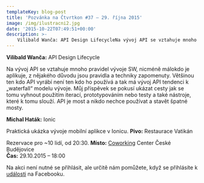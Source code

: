 ```yaml
---
templateKey: blog-post
title: 'Pozvánka na Čtvrtkon #37 – 29. října 2015'
image: /img/ilustracni2.jpg
date: '2015-10-22T07:49:51+00:00'
description: >-
    Vilibald Wanča: API Design LifecycleNa vývoj API se vztahuje mnoho pravidel vývoje SW, nicméně málokdo je aplikuje, z nějakého důvodu jsou pravidla a techniky zapomenuty. Většinou ten kdo...
---
```

**Vilibald Wanča:** API Design Lifecycle

Na vývoj API se vztahuje mnoho pravidel vývoje SW, nicméně málokdo je aplikuje, z nějakého důvodu jsou pravidla a techniky zapomenuty. Většinou ten kdo API vyrábí není ten kdo ho používá a tak má vývoj API tendenci k „waterfall“ modelu vývoje. Můj příspěvek se pokusí ukázat cesty jak se tomu vyhnout použitím iterací, prototypováním nebo testy a také nástroje, které k tomu slouží. API je most a nikdo nechce používat a stavět špatné mosty.

**Michal Haták:** Ionic

Praktická ukázka vývoje mobilní aplikce v Ionicu.  **Pivo:** Restaurace Vatikán

Rezervace pro ~10 lidí, od 20:30. **Místo:** [Coworking](http://www.coworkingcb.cz/ "http://www.coworkingcb.cz/") Center České Budějovice  
**Čas:** 29.10.2015 – 18:00

Na akci není nutné se přihlásit, ale určitě nám pomůžete, když se přihlásíte k [události](https://www.facebook.com/events/831833070262917/) na Facebooku.